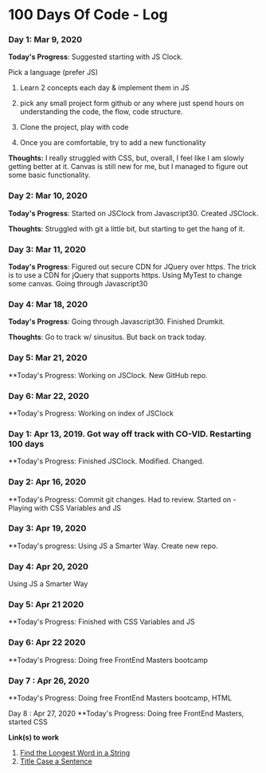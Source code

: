 # 100 Days Of Code - Log

### Day 1: Mar 9, 2020

**Today's Progress**: Suggested starting with JS Clock.

Pick a language (prefer JS)
1) Learn 2 concepts each day & implement them in JS

2) pick any small project form github or any where just spend hours on understanding the code, the flow, code structure.

3) Clone the project, play with code

4) Once you are comfortable, try to add a new functionality

**Thoughts:** I really struggled with CSS, but, overall, I feel like I am slowly getting better at it. Canvas is still new for me, but I managed to figure out some basic functionality.


### Day 2: Mar 10, 2020 


**Today's Progress**: Started on JSClock from Javascript30. Created JSClock.

**Thoughts**: Struggled with git a little bit, but starting to get the hang of it.

### Day 3: Mar 11, 2020

**Today's Progress**: Figured out secure CDN for JQuery over https. The trick is to use a CDN for jQuery that supports https.
Using MyTest to change some canvas. Going through Javascript30

### Day 4: Mar 18, 2020
**Today's Progress**:  Going through Javascript30. Finished Drumkit.

**Thoughts**: Go to track w/ sinusitus. But back on track today.

### Day 5: Mar 21, 2020
**Today's Progress: Working on JSClock. New GitHub repo.

### Day 6: Mar 22, 2020
**Today's Progress: Working on index of JSClock

### Day 1: Apr 13, 2019. Got way off track with CO-VID. Restarting 100 days
**Today's Progress: Finished JSClock. Modified. Changed.

### Day 2: Apr 16, 2020
**Today's Progress:
Commit git changes. Had to review.
Started on - Playing with CSS Variables and JS

### Day 3: Apr 19, 2020
**Today's progress:
Using JS a Smarter Way. Create new repo.

### Day 4: Apr 20, 2020
Using JS a Smarter Way

### Day 5: Apr 21 2020
**Today's Progress:
Finished with CSS Variables and JS

### Day 6: Apr 22 2020
**Today's Progress:
Doing free FrontEnd Masters bootcamp

### Day 7 : Apr 26, 2020
**Today's Progress:
Doing free FrontEnd Masters bootcamp, HTML

Day 8 : Apr 27, 2020
**Today's Progress: Doing free FrontEnd Masters, started CSS

**Link(s) to work**
1. [Find the Longest Word in a String](https://www.freecodecamp.com/challenges/find-the-longest-word-in-a-string)
2. [Title Case a Sentence](https://www.freecodecamp.com/challenges/title-case-a-sentence)
